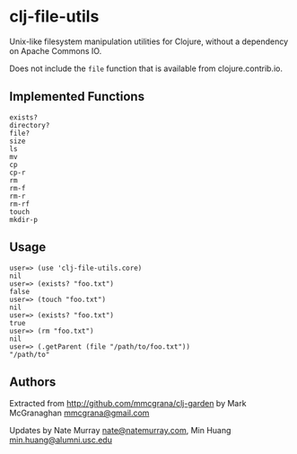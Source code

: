 # clj-file-utils

Unix-like filesystem manipulation utilities for Clojure, without a dependency
on Apache Commons IO.

Does not include the `file` function that is available from clojure.contrib.io.

## Implemented Functions

    exists?
    directory?
    file?
    size
    ls
    mv
    cp
    cp-r
    rm
    rm-f
    rm-r
    rm-rf
    touch
    mkdir-p

## Usage

    user=> (use 'clj-file-utils.core)
    nil
    user=> (exists? "foo.txt")
    false
    user=> (touch "foo.txt")
    nil
    user=> (exists? "foo.txt")
    true
    user=> (rm "foo.txt")
    nil
    user=> (.getParent (file "/path/to/foo.txt"))
    "/path/to"

## Authors

Extracted from http://github.com/mmcgrana/clj-garden by Mark McGranaghan <mmcgrana@gmail.com>

Updates by Nate Murray <nate@natemurray.com>, Min Huang <min.huang@alumni.usc.edu>
